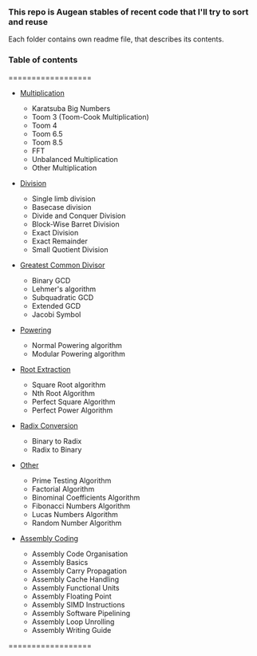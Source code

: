 <!--
/**
* @ Snippets repository
*   Math algorithms
* by Den Hnatiuk
* https://github.com/DenysHnatiuk/snippets
*/
 -->
### This repo is Augean stables of recent code that I'll try to sort and reuse
 Each folder contains own readme file, that describes its contents.

### Table of contents
==================

- [Multiplication](./algorithms/Math/Multiplication/)

  - Karatsuba Big Numbers
  - Toom 3 (Toom-Cook Multiplication)
  - Toom 4
  - Toom 6.5
  - Toom 8.5
  - FFT
  - Unbalanced Multiplication
  - Other Multiplication

- [Division](./algorithms/Math/Division/)

  - Single limb division
  - Basecase division
  - Divide and Conquer Division
  - Block-Wise Barret Division
  - Exact Division
  - Exact Remainder
  - Small Quotient Division

- [Greatest Common Divisor](./algorithms/Math/Greatest_Common_Divisor/)

  - Binary GCD
  - Lehmer's algorithm
  - Subquadratic GCD
  - Extended GCD
  - Jacobi Symbol

- [Powering](./algorithms/Math/Powering)

  - Normal Powering algorithm
  - Modular Powering algorithm

- [Root Extraction](./algorithms/Math/Root_Extraction)

  - Square Root algorithm
  - Nth Root Algorithm
  - Perfect Square Algorithm
  - Perfect Power Algorithm

- [Radix Conversion](./algorithms/Math/Radix_Conversion)

  - Binary to Radix
  - Radix to Binary

- [Other](./Other)

  - Prime Testing Algorithm
  - Factorial Algorithm
  - Binominal Coefficients Algorithm
  - Fibonacci Numbers Algorithm
  - Lucas Numbers Algorithm
  - Random Number Algorithm

- [Assembly Coding](gmplib.org/manual/Assembly-Coding.html)

  - Assembly Code Organisation
  - Assembly Basics
  - Assembly Carry Propagation
  - Assembly Cache Handling
  - Assembly Functional Units
  - Assembly Floating Point
  - Assembly SIMD Instructions
  - Assembly Software Pipelining
  - Assembly Loop Unrolling
  - Assembly Writing Guide

==================

